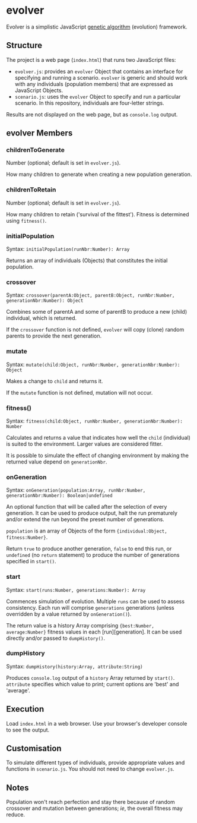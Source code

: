 # evolver
Evolver is a simplistic JavaScript [genetic algorithm](https://en.wikipedia.org/wiki/Genetic_algorithm) (evolution) framework.

## Structure

The project is a web page (`index.html`) that runs two JavaScript files:

* `evolver.js`: provides an `evolver` Object that contains an interface for specifying and running a scenario. `evolver` is generic and should work with any individuals (population members) that are expressed as JavaScript Objects.
* `scenario.js`: uses the `evolver` Object to specify and run a particular scenario. In this repository, individuals are four-letter strings.

Results are not displayed on the web page, but as `console.log` output.

## evolver Members

### childrenToGenerate
Number (optional; default is set in `evolver.js`).

How many children to generate when creating a new population generation.

### childrenToRetain
Number (optional; default is set in `evolver.js`).

How many children to retain ('survival of the fittest'). Fitness is determined using `fitness()`.

### initialPopulation
Syntax: `initialPopulation(runNbr:Number): Array`

Returns an array of individuals (Objects) that constitutes the initial population.

### crossover
Syntax: `crossover(parentA:Object, parentB:Object, runNbr:Number, generationNbr:Number): Object`

Combines some of parentA and some of parentB to produce a new (child) individual, which is returned.

If the `crossover` function is not defined, `evolver` will copy (clone) random parents to provide the next generation.

### mutate
Syntax: `mutate(child:Object, runNbr:Number, generationNbr:Number): Object`

Makes a change to `child` and returns it.

If the `mutate` function is not defined, mutation will not occur.

### fitness()
Syntax: `fitness(child:Object, runNbr:Number, generationNbr:Number): Number`

Calculates and returns a value that indicates how well the `child` (individual) is suited to the environment. Larger values are considered fitter.

It is possible to simulate the effect of changing environment by making the returned value depend on `generationNbr`.

### onGeneration
Syntax: `onGeneration(population:Array, runNbr:Number, generationNbr:Number): Boolean|undefined`

An optional function that will be called after the selection of every generation. It can be used to produce output, halt the run prematurely and/or extend the run beyond the preset number of generations.

`population` is an array of Objects of the form `{individual:Object, fitness:Number}`.

Return `true` to produce another generation, `false` to end this run, or `undefined` (no `return` statement) to produce the number of generations specified in `start()`.

### start
Syntax: `start(runs:Number, generations:Number): Array`

Commences simulation of evolution. Multiple `runs` can be used to assess consistency. Each run will comprise `generations` generations (unless overridden by a value returned by `onGeneration()`).

The return value is a history Array comprising `{best:Number, average:Number}` fitness values in each [run][generation]. It can be used directly and/or passed to `dumpHistory()`.

### dumpHistory

Syntax: `dumpHistory(history:Array, attribute:String)`

Produces `console.log` output of a `history` Array returned by `start()`. `attribute` specifies which value to print; current options are 'best' and 'average'.

## Execution

Load `index.html` in a web browser. Use your browser's developer console to see the output.

## Customisation

To simulate different types of individuals, provide appropriate values and functions in `scenario.js`. You should not need to change `evolver.js`.

## Notes

Population won't reach perfection and stay there because of random crossover and mutation between generations; *ie*, the overall fitness may reduce.